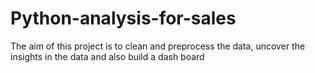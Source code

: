 # Python-analysis-for-sales
The aim  of this project is to clean and preprocess the data, uncover the insights in the data and also build a dash board 
